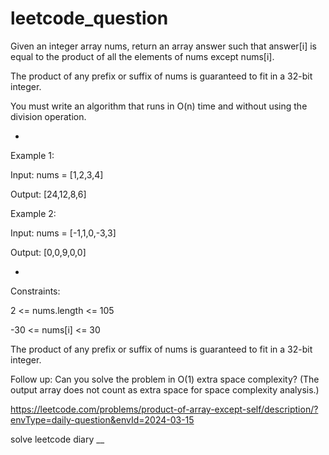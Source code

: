 # leetcode_question

Given an integer array nums, return an array answer such that answer[i] is equal to the product of all the elements of nums except nums[i].

The product of any prefix or suffix of nums is guaranteed to fit in a 32-bit integer.

You must write an algorithm that runs in O(n) time and without using the division operation.



-



 

Example 1:

Input: nums = [1,2,3,4]

Output: [24,12,8,6]

Example 2:

Input: nums = [-1,1,0,-3,3]

Output: [0,0,9,0,0]




-


 

Constraints:

2 <= nums.length <= 105

-30 <= nums[i] <= 30

The product of any prefix or suffix of nums is guaranteed to fit in a 32-bit integer.



 

Follow up: Can you solve the problem in O(1) extra space complexity? (The output array does not count as extra space for space complexity analysis.)









https://leetcode.com/problems/product-of-array-except-self/description/?envType=daily-question&envId=2024-03-15

solve leetcode diary
__
